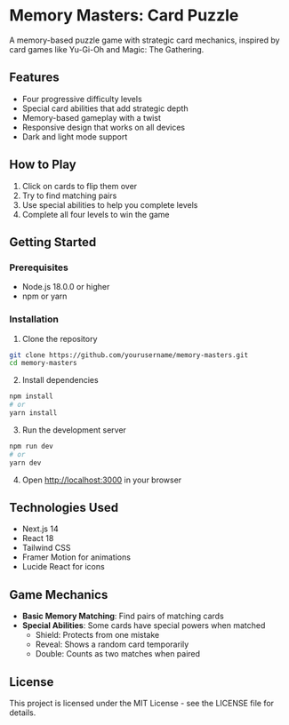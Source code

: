 # Memory Masters: Card Puzzle

A memory-based puzzle game with strategic card mechanics, inspired by card games like Yu-Gi-Oh and Magic: The Gathering.

## Features

- Four progressive difficulty levels
- Special card abilities that add strategic depth
- Memory-based gameplay with a twist
- Responsive design that works on all devices
- Dark and light mode support

## How to Play

1. Click on cards to flip them over
2. Try to find matching pairs
3. Use special abilities to help you complete levels
4. Complete all four levels to win the game

## Getting Started

### Prerequisites

- Node.js 18.0.0 or higher
- npm or yarn

### Installation

1. Clone the repository
```bash
git clone https://github.com/yourusername/memory-masters.git
cd memory-masters
```

2. Install dependencies
```bash
npm install
# or
yarn install
```

3. Run the development server
```bash
npm run dev
# or
yarn dev
```

4. Open [http://localhost:3000](http://localhost:3000) in your browser

## Technologies Used

- Next.js 14
- React 18
- Tailwind CSS
- Framer Motion for animations
- Lucide React for icons

## Game Mechanics

- **Basic Memory Matching**: Find pairs of matching cards
- **Special Abilities**: Some cards have special powers when matched
  - Shield: Protects from one mistake
  - Reveal: Shows a random card temporarily
  - Double: Counts as two matches when paired

## License

This project is licensed under the MIT License - see the LICENSE file for details.